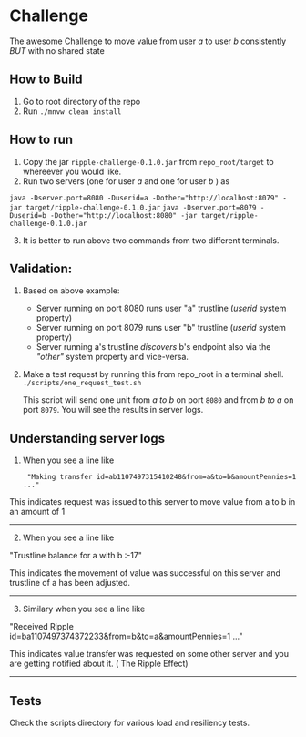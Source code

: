 # Challenge
The awesome Challenge to move value from user *a* to user *b* consistently *BUT* with no shared state

## How to Build
1. Go to root directory of the repo
2. Run `./mnvw clean install`

## How to run
1. Copy the jar `ripple-challenge-0.1.0.jar` from `repo_root/target` to whereever you would like.
2. Run two  servers (one for user *a* and one for user *b* ) as

`java -Dserver.port=8080 -Duserid=a -Dother="http://localhost:8079" -jar target/ripple-challenge-0.1.0.jar`
`java -Dserver.port=8079 -Duserid=b -Dother="http://localhost:8080" -jar target/ripple-challenge-0.1.0.jar`

3. It is better to run above two commands from two different terminals.

## Validation:
1. Based on above example:
   * Server running on port 8080 runs user "a" trustline (*userid* system property)
   * Server running on port 8079 runs user "b" trustline (*userid* system property)
   * Server running a's trustline _discovers_ b's endpoint also via the *"other"* system property and vice-versa.

2. Make a test request by running this from repo_root in a terminal shell.
   `./scripts/one_request_test.sh`
	
   This script will send one unit from _a to b_ on port `8080` and from _b to a_ on port `8079`. You will see the results in server logs.

## Understanding server logs

1. When you see a line like

	    "Making transfer id=ab1107497315410248&from=a&to=b&amountPennies=1 ..."

This indicates request was issued to this server to move value from a to b in an amount of 1

---
2. When you see a line like

"Trustline balance for a with b :-17"

This indicates the movement of value was successful on this server and trustline of a has been adjusted.

---
3. Similary when you see a line like

"Received  Ripple id=ba1107497374372233&from=b&to=a&amountPennies=1 ..."

This indicates value transfer was requested on some other server and you are getting notified about it. ( The Ripple Effect) 

---

## Tests
Check the scripts directory for various load and resiliency tests.

